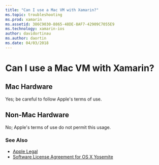 ```yaml
---
title: "Can I use a Mac VM with Xamarin?"
ms.topic: troubleshooting
ms.prod: xamarin
ms.assetid: 386C9030-8865-48DE-8AF7-42909C7055E9
ms.technology: xamarin-ios
author: davidortinau
ms.author: daortin
ms.date: 04/03/2018
---
```


# Can I use a Mac VM with Xamarin?

## Mac Hardware
Yes; be careful to follow Apple's terms of use.

## Non-Mac Hardware
No; Apple's terms of use do not permit this usage.

### See Also

- [Apple Legal](https://www.apple.com/legal/)
- [Software License Agreement for OS X Yosemite](https://images.apple.com/legal/sla/docs/OSX10103.pdf)
